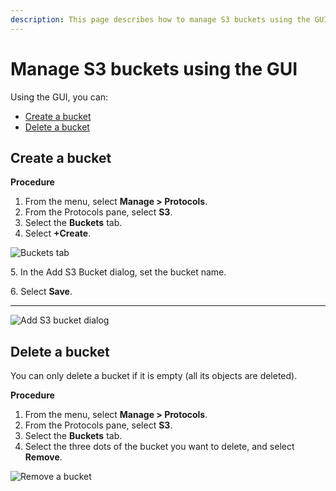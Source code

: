 ```yaml
---
description: This page describes how to manage S3 buckets using the GUI.
---
```


# Manage S3 buckets using the GUI

Using the GUI, you can:

* [Create a bucket](s3-buckets-management.md#add-a-bucket)
* [Delete a bucket](s3-buckets-management.md#create-a-bucket-1)

## Create a bucket

**Procedure**

1. From the menu, select **Manage > Protocols**.
2. From the Protocols pane, select **S3**.
3. Select the **Buckets** tab.
4. Select  **+Create**.

![Buckets tab](../../../.gitbook/assets/wmng\_s3\_create\_bucket.png)

5\. In the Add S3 Bucket dialog, set the bucket name.

6\. Select **Save**.

****

![Add S3 bucket dialog](../../../.gitbook/assets/wmng\_s3\_create\_bucket\_dialog.png)

## Delete a bucket <a href="#delete-a-bucket" id="delete-a-bucket"></a>

You can only delete a bucket if it is empty (all its objects are deleted).

**Procedure**

1. From the menu, select **Manage > Protocols**.
2. From the Protocols pane, select **S3**.
3. Select the **Buckets** tab.
4. Select the three dots of the bucket you want to delete, and select **Remove**.

![Remove a bucket](../../../.gitbook/assets/wmng\_s3\_remove\_bucket.png)
